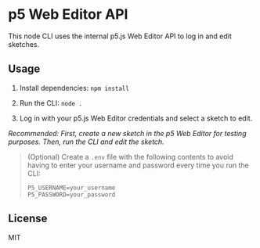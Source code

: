 # p5 Web Editor API

<!-- This README file has been partly generated by GitHub Copilot. -->

This node CLI uses the internal p5.js Web Editor API to log in and edit sketches.

## Usage

1. Install dependencies: `npm install`

2. Run the CLI: `node .`

3. Log in with your p5.js Web Editor credentials and select a sketch to edit.

_Recommended: First, create a new sketch in the p5 Web Editor for testing purposes. Then, run the CLI and edit the sketch._

> (Optional) Create a `.env` file with the following contents to avoid having to enter your username and password every time you run the CLI:
>
> ```env
> P5_USERNAME=your_username
> P5_PASSWORD=your_password
> ```

## License

MIT
